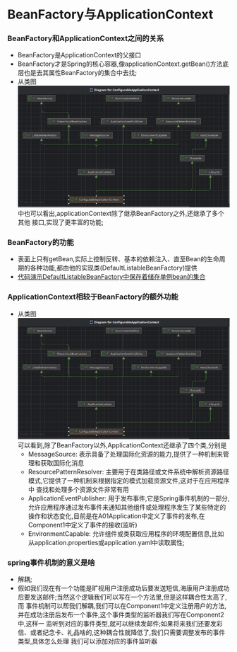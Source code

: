 # BeanFactory与ApplicationContext

  ### BeanFactory和ApplicationContext之间的关系
  - BeanFactory是ApplicationContext的父接口
  - BeanFactory才是Spring的核心容器,像applicationContext.getBean()方法底层也是去其属性BeanFactory的集合中去找;
  - 从类图![](spring5_images/applicationContext类图.png)中也可以看出,applicationContext除了继承BeanFactory之外,还继承了多个其他
  接口,实现了更丰富的功能;

  ### BeanFactory的功能
  - 表面上只有getBean,实际上控制反转、基本的依赖注入、直至Bean的生命周期的各种功能,都由他的实现类(DefaultListableBeanFactory)提供
  - [代码演示DefaultListableBeanFactory中保存着储存单例bean的集合](/spring5/src/main/java/com/kul/a01/A01Application.java)

  ### ApplicationContext相较于BeanFactory的额外功能
  - 从类图![](spring5_images/applicationContext类图.png)可以看到,除了BeanFactory以外,ApplicationContext还继承了四个类,分别是
    - MessageSource: 表示具备了处理国际化资源的能力,提供了一种机制来管理和获取国际化消息
    - ResourcePatternResolver: 主要用于在类路径或文件系统中解析资源路径模式,它提供了一种机制来根据指定的模式加载资源文件,这对于在应用程序中
    查找和处理多个资源文件非常有用
    - ApplicationEventPublisher: 用于发布事件,它是Spring事件机制的一部分,允许应用程序通过发布事件来通知其他组件或处理程序发生了某些特定的
    操作和状态变化,目前是在A01Application中定义了事件的发布,在Component1中定义了事件的接收(监听)
    - EnvironmentCapable: 允许组件或类获取应用程序的环境配置信息,比如从application.properties或application.yaml中读取属性;

  ### spring事件机制的意义是啥
  - 解耦;
  - 假如我们现在有一个功能是旷视用户注册成功后要发送短信,海康用户注册成功后要发送邮件;当然这个逻辑我们可以写在一个方法里,但是这样耦合性太高了,而
  事件机制可以帮我们解耦,我们可以在Component1中定义注册用户的方法,并在成功注册后发布一个事件,这个事件类型的监听器我们写在Component2中,这样一
  监听到对应的事件类型,就可以继续发邮件;如果将来我们还要发彩信、或者纪念卡、礼品啥的,这种耦合性就降低了,我们只需要调整发布的事件类型,具体怎么处理
  我们可以添加对应的事件监听器